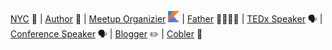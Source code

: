 [NYC]() 🗽 | [Author](https://www.apress.com/us/book/9781484209813) 📕 | [Meetup Organizier](https://www.meetup.com/New-York-Kotlin-Meetup/) <img src="img/kotlin.png" height="18"> | [Father]() 👨‍👩‍👧‍👦 | [TEDx Speaker](https://www.youtube.com/watch?v=iR3_yIx2X0s) 🗣 | [Conference Speaker]() 🗣 | [Blogger]() ✏️ | [Cobler](https://imgur.com/a/ukCkc) 👞
